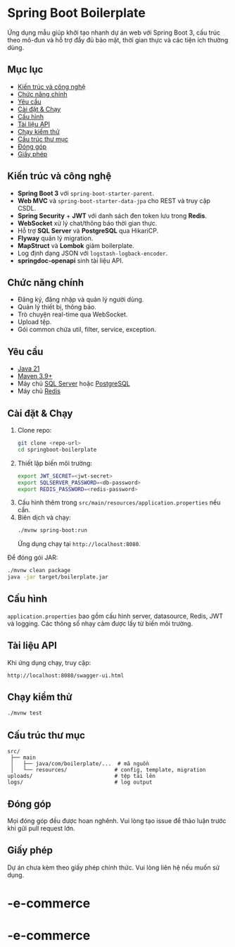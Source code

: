 # Spring Boot Boilerplate

Ứng dụng mẫu giúp khởi tạo nhanh dự án web với Spring Boot 3, cấu trúc theo mô-đun và hỗ trợ đầy đủ bảo mật, thời gian thực và các tiện ích thường dùng.

## Mục lục
- [Kiến trúc và công nghệ](#kiến-trúc-và-công-nghệ)
- [Chức năng chính](#chức-năng-chính)
- [Yêu cầu](#yêu-cầu)
- [Cài đặt & Chạy](#cài-đặt--chạy)
- [Cấu hình](#cấu-hình)
- [Tài liệu API](#tài-liệu-api)
- [Chạy kiểm thử](#chạy-kiểm-thử)
- [Cấu trúc thư mục](#cấu-trúc-thư-mục)
- [Đóng góp](#đóng-góp)
- [Giấy phép](#giấy-phép)

## Kiến trúc và công nghệ
- **Spring Boot 3** với `spring-boot-starter-parent`.
- **Web MVC** và `spring-boot-starter-data-jpa` cho REST và truy cập CSDL.
- **Spring Security** + **JWT** với danh sách đen token lưu trong **Redis**.
- **WebSocket** xử lý chat/thông báo thời gian thực.
- Hỗ trợ **SQL Server** và **PostgreSQL** qua HikariCP.
- **Flyway** quản lý migration.
- **MapStruct** và **Lombok** giảm boilerplate.
- Log định dạng JSON với `logstash-logback-encoder`.
- **springdoc-openapi** sinh tài liệu API.

## Chức năng chính
- Đăng ký, đăng nhập và quản lý người dùng.
- Quản lý thiết bị, thông báo.
- Trò chuyện real-time qua WebSocket.
- Upload tệp.
- Gói common chứa util, filter, service, exception.

## Yêu cầu
- [Java 21](https://adoptium.net/)
- [Maven 3.9+](https://maven.apache.org/)
- Máy chủ [SQL Server](https://www.microsoft.com/en-us/sql-server) hoặc [PostgreSQL](https://www.postgresql.org/)
- Máy chủ [Redis](https://redis.io/)

## Cài đặt & Chạy
1. Clone repo:
   ```bash
   git clone <repo-url>
   cd springboot-boilerplate
   ```
2. Thiết lập biến môi trường:
   ```bash
   export JWT_SECRET=<jwt-secret>
   export SQLSERVER_PASSWORD=<db-password>
   export REDIS_PASSWORD=<redis-password>
   ```
3. Cấu hình thêm trong `src/main/resources/application.properties` nếu cần.
4. Biên dịch và chạy:
   ```bash
   ./mvnw spring-boot:run
   ```
   Ứng dụng chạy tại `http://localhost:8080`.

Để đóng gói JAR:
```bash
./mvnw clean package
java -jar target/boilerplate.jar
```

## Cấu hình
`application.properties` bao gồm cấu hình server, datasource, Redis, JWT và logging. Các thông số nhạy cảm được lấy từ biến môi trường.

## Tài liệu API
Khi ứng dụng chạy, truy cập:
```
http://localhost:8080/swagger-ui.html
```

## Chạy kiểm thử
```bash
./mvnw test
```

## Cấu trúc thư mục
```
src/
 ├── main
 │   ├── java/com/boilerplate/...  # mã nguồn
 │   └── resources/               # config, template, migration
uploads/                          # tệp tải lên
logs/                             # log output
```

## Đóng góp
Mọi đóng góp đều được hoan nghênh. Vui lòng tạo issue để thảo luận trước khi gửi pull request lớn.

## Giấy phép
Dự án chưa kèm theo giấy phép chính thức. Vui lòng liên hệ nếu muốn sử dụng.

# -e-commerce
# -e-commerce
